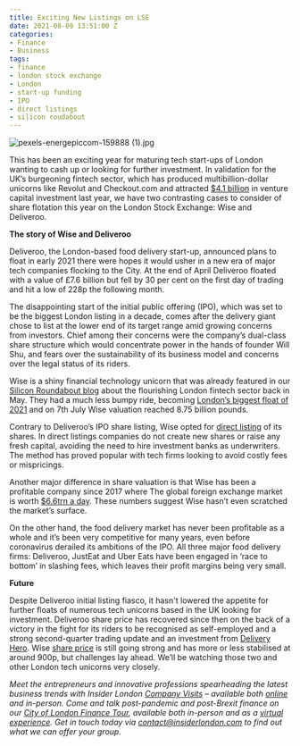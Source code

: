 ```yaml
---
title: Exciting New Listings on LSE
date: 2021-08-09 13:51:00 Z
categories:
- Finance
- Business
tags:
- finance
- london stock exchange
- London
- start-up funding
- IPO
- direct listings
- silicon roudabout
---
```


![pexels-energepiccom-159888 (1).jpg](/uploads/pexels-energepiccom-159888%20(1).jpg)


This has been an exciting year for maturing tech start-ups of London wanting to cash up or looking for further investment. In validation for the UK’s burgeoning fintech sector, which has produced multibillion-dollar unicorns like Revolut and Checkout.com and attracted [$4.1 billion](https://www.innovatefinance.com/news/the-uk-retains-its-crown-as-europes-capital-for-fintech-investment/) in venture capital investment last year, we have two contrasting cases to consider of share flotation this year on the London Stock Exchange: Wise and Deliveroo. 


**The story of Wise and Deliveroo**

Deliveroo, the London-based food delivery start-up, announced plans to float in early 2021 there were hopes it would usher in a new era of major tech companies flocking to the City. At the end of April Deliveroo floated with a value of £7.6 billion but fell by 30 per cent on the first day of trading and hit a low of 228p the following month.

The disappointing start of the initial public offering (IPO), which was set to be the biggest London listing in a decade, comes after the delivery giant chose to list at the lower end of its target range amid growing concerns from investors. Chief among their concerns were the company’s dual-class share structure which would concentrate power in the hands of founder Will Shu, and fears over the sustainability of its business model and concerns over the legal status of its riders. 

Wise is a shiny financial technology unicorn that was already featured in our [Silicon Roundabout blog](https://www.insiderlondon.com/blog/global-tech-hubs-silicon-roundabout/) about the flourishing London fintech sector back in May. They had a much less bumpy ride, becoming [London’s biggest float of 2021](https://www.reuters.com/business/wise-shares-indicated-open-10-bln-valuation-auction-2021-07-07/) and on 7th July Wise valuation reached 8.75 billion pounds. 

Contrary to Deliveroo’s IPO share listing, Wise opted for [direct listing](https://www.investopedia.com/investing/difference-between-ipo-and-direct-listing/) of its shares. In direct listings companies do not create new shares or raise any fresh capital, avoiding the need to hire investment banks as underwriters.
The method has proved popular with tech firms looking to avoid costly fees or mispricings. 

Another major difference in share valuation is that Wise has been a profitable company since 2017 where The global foreign exchange market is worth [$6.6trn a day](https://www.compareforexbrokers.com/forex-trading/statistics/). These numbers suggest Wise hasn’t even scratched the market’s surface.
 
On the other hand, the food delivery market has never been profitable as a whole and it’s been very competitive for many years, even before coronavirus derailed its ambitions of the IPO. All three major food delivery firms: Deliveroo, JustEat and Uber Eats have been engaged in ‘race to bottom’ in slashing fees, which leaves their profit margins being very small. 

**Future**

Despite Deliveroo initial listing fiasco, it hasn't lowered the appetite for further floats of numerous tech unicorns based in the UK looking for investment. Deliveroo share price has recovered since then on the back of a victory in the fight for its riders to be recognised as self-employed and a strong second-quarter trading update and an investment from [Delivery Hero](https://www.thetimes.co.uk/article/german-rival-takes-a-bite-of-deliveroo-3lk3vmvpm).
Wise [share price](https://www.londonstockexchange.com/stock/WISE/wise-plc/company-page) is still going strong and has more or less stabilised at around 900p, but challenges lay ahead. We’ll be watching those two and other London tech unicorns very closely.

*Meet the entrepreneurs and innovative professions spearheading the latest business trends with Insider London [Company Visits](https://www.insiderlondon.com/london/company-visits/) – available both [online](https://www.insiderlondon.com/online-education/online-company-visits/) and in-person. Come and talk post-pandemic and post-Brexit finance on our [City of London Finance Tour](https://www.insiderlondon.com/london/educational-tours/london-finance-walking-tour/#city-finance-tour), available both in-person and as a [virtual experience](https://www.insiderlondon.com/online-education/virtual-tours/#virtual-city-of-london-finance-tour). Get in touch today via [contact@insiderlondon.com](mailto:contact@insiderlondon.com) to find out what we can offer your group.*

